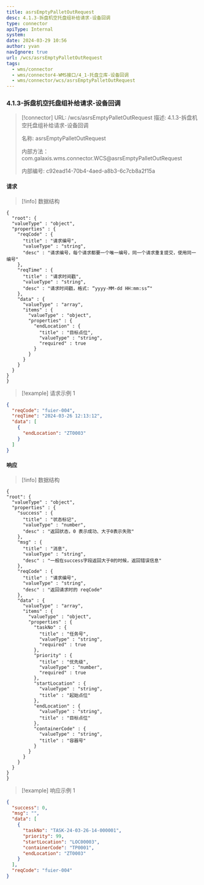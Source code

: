 ```yaml
---
title: asrsEmptyPalletOutRequest
desc: 4.1.3-拆盘机空托盘组补给请求-设备回调
type: connector
apiType: Internal
system: 
date: 2024-03-29 10:56
author: yvan
navIgnore: true
url: /wcs/asrsEmptyPalletOutRequest
tags: 
  - wms/connector
  - wms/connector4-WMS接口/4_1-托盘立库-设备回调
  - wms/connector/wcs/asrsEmptyPalletOutRequest
---
```


### 4.1.3-拆盘机空托盘组补给请求-设备回调
> [!connector] URL: /wcs/asrsEmptyPalletOutRequest
> 描述: 4.1.3-拆盘机空托盘组补给请求-设备回调
> 
> 名称: asrsEmptyPalletOutRequest
> 
> 内部方法：com.galaxis.wms.connector.WCS@asrsEmptyPalletOutRequest
> 
> 内部编号: c92ead14-70b4-4aed-a8b3-6c7cb8a2f15a


#### 请求
> [!info] 数据结构
```beanSchema
{
  "root": {
  "valueType" : "object",
  "properties" : {
    "reqCode" : {
      "title" : "请求编号",
      "valueType" : "string",
      "desc" : "请求编号，每个请求都要一个唯一编号，同一个请求重复提交，使用同一编号"
    },
    "reqTime" : {
      "title" : "请求时间戳",
      "valueType" : "string",
      "desc" : "请求时间戳，格式: “yyyy-MM-dd HH:mm:ss”"
    },
    "data" : {
      "valueType" : "array",
      "items" : {
        "valueType" : "object",
        "properties" : {
          "endLocation" : {
            "title" : "目标点位",
            "valueType" : "string",
            "required" : true
          }
        }
      }
    }
  }
}
}
```
> [!example] 请求示例 1
```json
{
  "reqCode": "fuier-004",
  "reqTime": "2024-03-26 12:13:12",
  "data": [
    {
      "endLocation": "ZT0003"
    }
  ]
}
```

#### 响应
> [!info] 数据结构
```beanSchema
{
"root": {
  "valueType" : "object",
  "properties" : {
    "success" : {
      "title" : "状态标记",
      "valueType" : "number",
      "desc" : "返回状态，0 表示成功、大于0表示失败"
    },
    "msg" : {
      "title" : "消息",
      "valueType" : "string",
      "desc" : "一般在success字段返回大于0的时候，返回错误信息"
    },
    "reqCode" : {
      "title" : "请求编号",
      "valueType" : "string",
      "desc" : "返回请求时的 reqCode"
    },
    "data" : {
      "valueType" : "array",
      "items" : {
        "valueType" : "object",
        "properties" : {
          "taskNo" : {
            "title" : "任务号",
            "valueType" : "string",
            "required" : true
          },
          "priority" : {
            "title" : "优先级",
            "valueType" : "number",
            "required" : true
          },
          "startLocation" : {
            "valueType" : "string",
            "title" : "起始点位"
          },
          "endLocation" : {
            "valueType" : "string",
            "title" : "目标点位"
          },
          "containerCode" : {
            "valueType" : "string",
            "title" : "容器号"
          }
        }
      }
    }
  }
}
}
```
> [!example] 响应示例 1
```json
{
  "success": 0,
  "msg": "",
  "data": [
    {
      "taskNo": "TASK-24-03-26-14-000001",
      "priority": 99,
      "startLocation": "LOC00003",
      "containerCode": "TP0001",
      "endLocation": "ZT0003"
    }
  ],
  "reqCode": "fuier-004"
}
```

